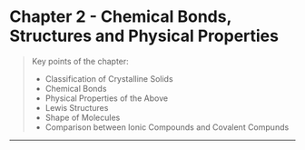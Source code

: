 # Chapter 2 - Chemical Bonds, Structures and Physical Properties

> Key points of the chapter:
>
> - Classification of Crystalline Solids
> - Chemical Bonds
> - Physical Properties of the Above
> - Lewis Structures
> - Shape of Molecules
> - Comparison between Ionic Compounds and Covalent Compunds

---


